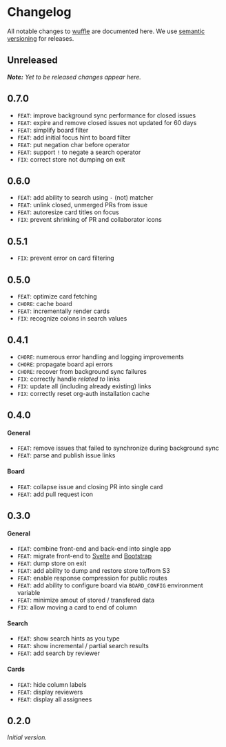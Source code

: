 # Changelog

All notable changes to [wuffle](https://github.com/nikku/wuffle) are documented here. We use [semantic versioning](http://semver.org/) for releases.

## Unreleased

___Note:__ Yet to be released changes appear here._

## 0.7.0

* `FEAT`: improve background sync performance for closed issues
* `FEAT`: expire and remove closed issues not updated for 60 days
* `FEAT`: simplify board filter
* `FEAT`: add initial focus hint to board filter
* `FEAT`: put negation char before operator
* `FEAT`: support `!` to negate a search operator
* `FIX`: correct store not dumping on exit

## 0.6.0

* `FEAT`: add ability to search using `-` (not) matcher
* `FEAT`: unlink closed, unmerged PRs from issue
* `FEAT`:  autoresize card titles on focus
* `FIX`: prevent shrinking of PR and collaborator icons

## 0.5.1

* `FIX`: prevent error on card filtering

## 0.5.0

* `FEAT`: optimize card fetching
* `CHORE`: cache board
* `FEAT`: incrementally render cards
* `FIX`: recognize colons in search values

## 0.4.1

* `CHORE`: numerous error handling and logging improvements
* `CHORE`: propagate board api errors
* `CHORE`: recover from background sync failures
* `FIX`: correctly handle _related to_ links
* `FIX`: update all (including already existing) links
* `FIX`: correctly reset org-auth installation cache

## 0.4.0

#### General

* `FEAT`: remove issues that failed to synchronize during background sync
* `FEAT`: parse and publish issue links

#### Board

* `FEAT`: collapse issue and closing PR into single card
* `FEAT`: add pull request icon

## 0.3.0

#### General

* `FEAT`: combine front-end and back-end into single app
* `FEAT`: migrate front-end to [Svelte](https://svelte.dev) and [Bootstrap](https://getbootstrap.com)
* `FEAT`: dump store on exit
* `FEAT`: add ability to dump and restore store to/from S3
* `FEAT`: enable response compression for public routes
* `FEAT`: add ability to configure board via `BOARD_CONFIG` environment variable
* `FEAT`: minimize amout of stored / transfered data
* `FIX`: allow moving a card to end of column

#### Search

* `FEAT`: show search hints as you type
* `FEAT`: show incremental / partial search results
* `FEAT`: add search by reviewer

#### Cards

* `FEAT`: hide column labels
* `FEAT`: display reviewers
* `FEAT`: display all assignees


## 0.2.0

_Initial version._

